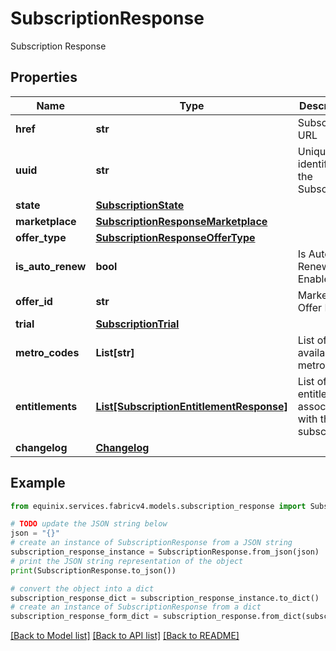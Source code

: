 # SubscriptionResponse

Subscription Response

## Properties

Name | Type | Description | Notes
------------ | ------------- | ------------- | -------------
**href** | **str** | Subscription URL | [optional] 
**uuid** | **str** | Unique identifier of the Subscription | [optional] 
**state** | [**SubscriptionState**](SubscriptionState.md) |  | 
**marketplace** | [**SubscriptionResponseMarketplace**](SubscriptionResponseMarketplace.md) |  | 
**offer_type** | [**SubscriptionResponseOfferType**](SubscriptionResponseOfferType.md) |  | [optional] 
**is_auto_renew** | **bool** | Is Auto Renewal Enabled | [optional] 
**offer_id** | **str** | Marketplace Offer Id | [optional] 
**trial** | [**SubscriptionTrial**](SubscriptionTrial.md) |  | [optional] 
**metro_codes** | **List[str]** | List of available metro | [optional] 
**entitlements** | [**List[SubscriptionEntitlementResponse]**](SubscriptionEntitlementResponse.md) | List of entitlements associated with the subscription | 
**changelog** | [**Changelog**](Changelog.md) |  | [optional] 

## Example

```python
from equinix.services.fabricv4.models.subscription_response import SubscriptionResponse

# TODO update the JSON string below
json = "{}"
# create an instance of SubscriptionResponse from a JSON string
subscription_response_instance = SubscriptionResponse.from_json(json)
# print the JSON string representation of the object
print(SubscriptionResponse.to_json())

# convert the object into a dict
subscription_response_dict = subscription_response_instance.to_dict()
# create an instance of SubscriptionResponse from a dict
subscription_response_form_dict = subscription_response.from_dict(subscription_response_dict)
```
[[Back to Model list]](../README.md#documentation-for-models) [[Back to API list]](../README.md#documentation-for-api-endpoints) [[Back to README]](../README.md)


